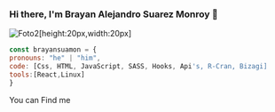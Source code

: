 ### Hi there, I'm Brayan Alejandro Suarez Monroy 👋
![Foto2](https://user-images.githubusercontent.com/87401847/143484213-0cb3b216-4e5b-4863-bf9d-dc2bcec79232.jpeg)[height:20px,width:20px]

```js
const brayansuamon = {
pronouns: "he" | "him",
code: [Css, HTML, JavaScript, SASS, Hooks, Api's, R-Cran, Bizagi]
tools:[React,Linux]
}

```
You can Find me 

<!--
**brayansuamon/brayansuamon** is a ✨ _special_ ✨ repository because its `README.md` (this file) appears on your GitHub profile.

Here are some ideas to get you started:

- 🔭 I’m currently working on ...
- 🌱 I’m currently learning ...
- 👯 I’m looking to collaborate on ...
- 🤔 I’m looking for help with ...
- 💬 Ask me about ...
- 📫 How to reach me: ...
- 😄 Pronouns: ...
- ⚡ Fun fact: ...
-->
